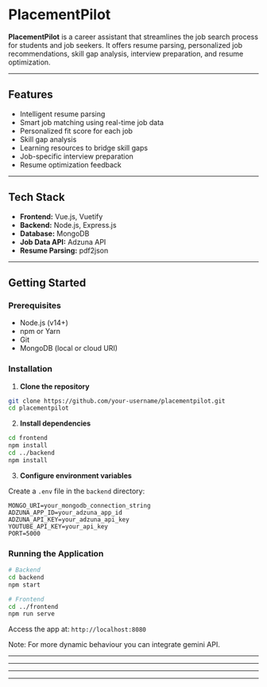 # PlacementPilot

**PlacementPilot** is a career assistant that streamlines the job search process for students and job seekers. It offers resume parsing, personalized job recommendations, skill gap analysis, interview preparation, and resume optimization.

---

## Features

* Intelligent resume parsing
* Smart job matching using real-time job data
* Personalized fit score for each job
* Skill gap analysis
* Learning resources to bridge skill gaps
* Job-specific interview preparation
* Resume optimization feedback

---

## Tech Stack

* **Frontend:** Vue.js, Vuetify
* **Backend:** Node.js, Express.js
* **Database:** MongoDB
* **Job Data API:** Adzuna API
* **Resume Parsing:** pdf2json

---

## Getting Started

### Prerequisites

* Node.js (v14+)
* npm or Yarn
* Git
* MongoDB (local or cloud URI)

### Installation

1. **Clone the repository**

```bash
git clone https://github.com/your-username/placementpilot.git
cd placementpilot
```

2. **Install dependencies**

```bash
cd frontend
npm install
cd ../backend
npm install
```

3. **Configure environment variables**

Create a `.env` file in the `backend` directory:

```env
MONGO_URI=your_mongodb_connection_string
ADZUNA_APP_ID=your_adzuna_app_id
ADZUNA_API_KEY=your_adzuna_api_key
YOUTUBE_API_KEY=your_api_key
PORT=5000
```

### Running the Application

```bash
# Backend
cd backend
npm start

# Frontend
cd ../frontend
npm run serve
```

Access the app at: `http://localhost:8080`

Note: For more dynamic behaviour you can integrate gemini API.

---


---



---



---


